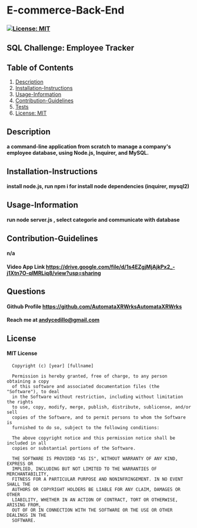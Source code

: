 # E-commerce-Back-End
### [![License: MIT](https://img.shields.io/badge/License-MIT-yellow.svg)](https://opensource.org/licenses/MIT)
## SQL Challenge: Employee Tracker

## 
## Table of Contents
1. [Description](#description)
2. [Installation-Instructions](#installation-instructions)
3. [Usage-Information](#usage-information)
4. [Contribution-Guidelines](#contribution-guidelines)
5. [Tests](#tests)
6. [License: MIT](https://opensource.org/licenses/MIT)

## Description
#### a command-line application from scratch to manage a company's employee database, using Node.js, Inquirer, and MySQL.
## Installation-Instructions
#### install node.js, run npm i for install node dependencies (inquirer, mysql2)
## Usage-Information
#### run node server.js , select categorie and communicate with database

## Contribution-Guidelines
#### n/a

#### Video App Link https://drive.google.com/file/d/1s4EZgjMjAjkPx2_-j1Xtn7O-qlMRLiq8/view?usp=sharing

## Questions
#### Github Profile https://github.com/AutomataXRWrksAutomataXRWrks
#### Reach me at andycedillo@gmail.com


## License
#### MIT License

      Copyright (c) [year] [fullname]
      
      Permission is hereby granted, free of charge, to any person obtaining a copy
      of this software and associated documentation files (the "Software"), to deal
      in the Software without restriction, including without limitation the rights
      to use, copy, modify, merge, publish, distribute, sublicense, and/or sell
      copies of the Software, and to permit persons to whom the Software is
      furnished to do so, subject to the following conditions:
      
      The above copyright notice and this permission notice shall be included in all
      copies or substantial portions of the Software.
      
      THE SOFTWARE IS PROVIDED "AS IS", WITHOUT WARRANTY OF ANY KIND, EXPRESS OR
      IMPLIED, INCLUDING BUT NOT LIMITED TO THE WARRANTIES OF MERCHANTABILITY,
      FITNESS FOR A PARTICULAR PURPOSE AND NONINFRINGEMENT. IN NO EVENT SHALL THE
      AUTHORS OR COPYRIGHT HOLDERS BE LIABLE FOR ANY CLAIM, DAMAGES OR OTHER
      LIABILITY, WHETHER IN AN ACTION OF CONTRACT, TORT OR OTHERWISE, ARISING FROM,
      OUT OF OR IN CONNECTION WITH THE SOFTWARE OR THE USE OR OTHER DEALINGS IN THE
      SOFTWARE.
